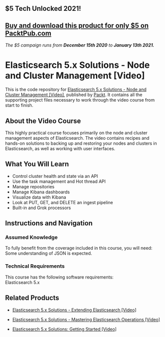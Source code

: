 ## $5 Tech Unlocked 2021!
[Buy and download this product for only $5 on PacktPub.com](https://www.packtpub.com/)
-----
*The $5 campaign         runs from __December 15th 2020__ to __January 13th 2021.__*

# Elasticsearch 5.x Solutions - Node and Cluster Management [Video]
This is the code repository for [Elasticsearch 5.x Solutions - Node and Cluster Management [Video]](https://www.packtpub.com/big-data-and-business-intelligence/elasticsearch-5x-solutions-node-and-cluster-management-video?utm_source=github&utm_medium=repository&utm_campaign=9781788393355), published by [Packt](https://www.packtpub.com/?utm_source=github). It contains all the supporting project files necessary to work through the video course from start to finish.
## About the Video Course
This highly practical course focuses primarily on the node and cluster management aspects of Elasticsearch. The video contains recipes and hands-on solutions to backing up and restoring your nodes and clusters in Elasticsearch, as well as working with user interfaces.



<H2>What You Will Learn</H2>
<DIV class=book-info-will-learn-text>
<UL>
<LI>Control cluster health and state via an API 
<LI>Use the task management and Hot thread API 
<LI>Manage repositories 
<LI>Manage Kibana dashboards 
<LI>Visualize data with Kibana 
<LI>Look at PUT, GET, and DELETE an ingest pipeline 
<LI>Built-in and Grok processors </LI></UL></DIV>

## Instructions and Navigation
### Assumed Knowledge
To fully benefit from the coverage included in this course, you will need:<br/>
Some understanding of JSON is expected. 

### Technical Requirements
This course has the following software requirements:<br/>
Elasticsearch 5.x

## Related Products
* [Elasticsearch 5.x Solutions - Extending Elasticsearch [Video]](https://www.packtpub.com/big-data-and-business-intelligence/elasticsearch-5x-solutions-extending-elasticsearch-video?utm_source=github&utm_medium=repository&utm_campaign=9781788398121)

* [Elasticsearch 5.x Solutions - Mastering Elasticsearch Operations [Video]](https://www.packtpub.com/big-data-and-business-intelligence/elasticsearch-5x-solutions-mastering-elasticsearch-operations-video?utm_source=github&utm_medium=repository&utm_campaign=9781788393874)

* [Elasticsearch 5.x Solutions: Getting Started [Video]](https://www.packtpub.com/big-data-and-business-intelligence/elasticsearch-5x-solutions-getting-started-video?utm_source=github&utm_medium=repository&utm_campaign=9781788392907)

